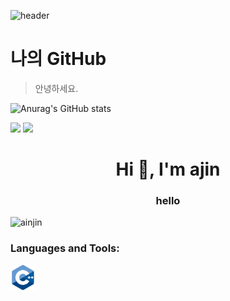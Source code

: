 ![header](https://capsule-render.vercel.app/api?type=Waving&text=Hello_World&fontSize=70&animation=fadeIn&fontColor=DDDDDD)


# 나의 GitHub
>안녕하세요.

![Anurag's GitHub stats](https://github-readme-stats.vercel.app/api?username=ainjin&theme=THEME_gruvbox_light=true)


<a href="https://www.instagram.com/ain848_k/" target="_blank"><img src="https://img.shields.io/badge/Instagram-E4405F?style=&logo=instagram&logoColor=DDDDDD"/></a>
<img src="https://img.shields.io/badge/ain48kim@gmail.com-EA4335?style=&logo=gmail&logoColor=DDDDDD"/></a>



<h1 align="center">Hi 👋, I'm ajin</h1>
<h3 align="center">hello</h3>

<p align="left"> <img src="https://komarev.com/ghpvc/?username=ainjin&label=Profile%20views&color=0e75b6&style=flat" alt="ainjin" /> </p>



<h3 align="left">Languages and Tools:</h3>
<p align="left"> <a href="https://www.w3schools.com/cpp/" target="_blank" rel="noreferrer"> <img src="https://raw.githubusercontent.com/devicons/devicon/master/icons/cplusplus/cplusplus-original.svg" alt="cplusplus" width="40" height="40"/> </a> </p>




